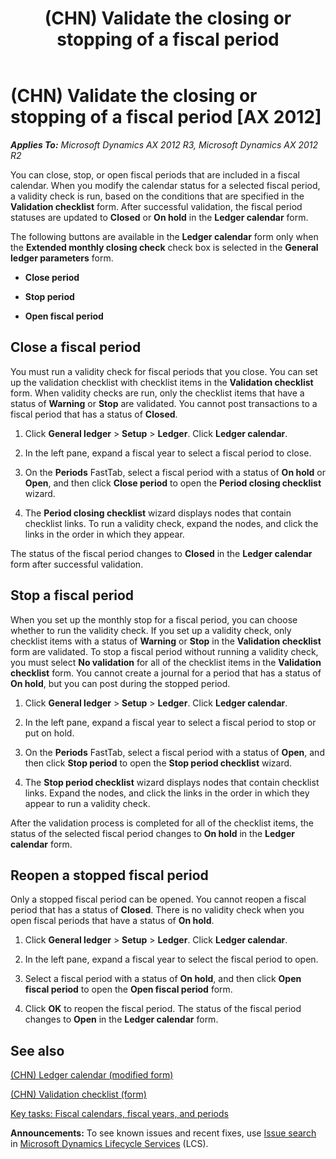 ﻿---
title: (CHN) Validate the closing or stopping of a fiscal period
TOCTitle: (CHN) Validate the closing or stopping of a fiscal period
ms:assetid: be9959cf-7804-4349-b7be-264c08df7743
ms:mtpsurl: https://technet.microsoft.com/en-us/library/JJ664105(v=AX.60)
ms:contentKeyID: 49384691
ms.date: 04/18/2014
mtps_version: v=AX.60
f1_keywords:
- China
- CHN
- Validity check
- Validity check to end or close an accounting period
- CN - 00013
---

# (CHN) Validate the closing or stopping of a fiscal period [AX 2012]


_**Applies To:** Microsoft Dynamics AX 2012 R3, Microsoft Dynamics AX 2012 R2_

You can close, stop, or open fiscal periods that are included in a fiscal calendar. When you modify the calendar status for a selected fiscal period, a validity check is run, based on the conditions that are specified in the **Validation checklist** form. After successful validation, the fiscal period statuses are updated to **Closed** or **On hold** in the **Ledger calendar** form.

The following buttons are available in the **Ledger calendar** form only when the **Extended monthly closing check** check box is selected in the **General ledger parameters** form.

  - **Close period**

  - **Stop period**

  - **Open fiscal period**

## Close a fiscal period

You must run a validity check for fiscal periods that you close. You can set up the validation checklist with checklist items in the **Validation checklist** form. When validity checks are run, only the checklist items that have a status of **Warning** or **Stop** are validated. You cannot post transactions to a fiscal period that has a status of **Closed**.

1.  Click **General ledger** \> **Setup** \> **Ledger**. Click **Ledger calendar**.

2.  In the left pane, expand a fiscal year to select a fiscal period to close.

3.  On the **Periods** FastTab, select a fiscal period with a status of **On hold** or **Open**, and then click **Close period** to open the **Period closing checklist** wizard.

4.  The **Period closing checklist** wizard displays nodes that contain checklist links. To run a validity check, expand the nodes, and click the links in the order in which they appear.

The status of the fiscal period changes to **Closed** in the **Ledger calendar** form after successful validation.

## Stop a fiscal period

When you set up the monthly stop for a fiscal period, you can choose whether to run the validity check. If you set up a validity check, only checklist items with a status of **Warning** or **Stop** in the **Validation checklist** form are validated. To stop a fiscal period without running a validity check, you must select **No validation** for all of the checklist items in the **Validation checklist** form. You cannot create a journal for a period that has a status of **On hold**, but you can post during the stopped period.

1.  Click **General ledger** \> **Setup** \> **Ledger**. Click **Ledger calendar**.

2.  In the left pane, expand a fiscal year to select a fiscal period to stop or put on hold.

3.  On the **Periods** FastTab, select a fiscal period with a status of **Open**, and then click **Stop period** to open the **Stop period checklist** wizard.

4.  The **Stop period checklist** wizard displays nodes that contain checklist links. Expand the nodes, and click the links in the order in which they appear to run a validity check.

After the validation process is completed for all of the checklist items, the status of the selected fiscal period changes to **On hold** in the **Ledger calendar** form.

## Reopen a stopped fiscal period

Only a stopped fiscal period can be opened. You cannot reopen a fiscal period that has a status of **Closed**. There is no validity check when you open fiscal periods that have a status of **On hold**.

1.  Click **General ledger** \> **Setup** \> **Ledger**. Click **Ledger calendar**.

2.  In the left pane, expand a fiscal year to select the fiscal period to open.

3.  Select a fiscal period with a status of **On hold**, and then click **Open fiscal period** to open the **Open fiscal period** form.

4.  Click **OK** to reopen the fiscal period. The status of the fiscal period changes to **Open** in the **Ledger calendar** form.

## See also

[(CHN) Ledger calendar (modified form)](https://technet.microsoft.com/en-us/library/jj664094\(v=ax.60\))

[(CHN) Validation checklist (form)](https://technet.microsoft.com/en-us/library/jj664060\(v=ax.60\))

[Key tasks: Fiscal calendars, fiscal years, and periods](key-tasks-fiscal-calendars-fiscal-years-and-periods.md)

  
**Announcements:** To see known issues and recent fixes, use [Issue search](http://go.microsoft.com/fwlink/?linkid=389258) in [Microsoft Dynamics Lifecycle Services](http://go.microsoft.com/fwlink/?linkid=306505) (LCS).

